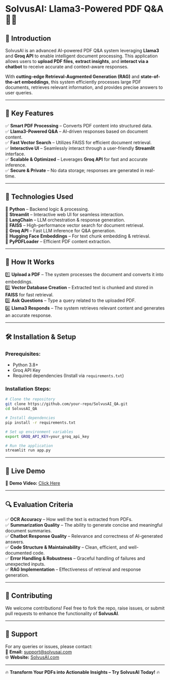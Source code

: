 # SolvusAI: Llama3-Powered PDF Q&A 🚀📄

## 📌 Introduction
SolvusAI is an advanced AI-powered PDF Q&A system leveraging **Llama3** and **Groq API** to enable intelligent document processing. This application allows users to **upload PDF files**, **extract insights**, and **interact via a chatbot** to receive accurate and context-aware responses.

With **cutting-edge Retrieval-Augmented Generation (RAG)** and **state-of-the-art embeddings**, this system efficiently processes large PDF documents, retrieves relevant information, and provides precise answers to user queries.

---

## 🎯 Key Features
✅ **Smart PDF Processing** – Converts PDF content into structured data.  
✅ **Llama3-Powered Q&A** – AI-driven responses based on document content.  
✅ **Fast Vector Search** – Utilizes FAISS for efficient document retrieval.  
✅ **Interactive UI** – Seamlessly interact through a user-friendly **Streamlit** interface.  
✅ **Scalable & Optimized** – Leverages **Groq API** for fast and accurate inference.  
✅ **Secure & Private** – No data storage; responses are generated in real-time.  

---

## 📂 Technologies Used
🚀 **Python** – Backend logic & processing.  
🚀 **Streamlit** – Interactive web UI for seamless interaction.  
🚀 **LangChain** – LLM orchestration & response generation.  
🚀 **FAISS** – High-performance vector search for document retrieval.  
🚀 **Groq API** – Fast LLM inference for Q&A generation.  
🚀 **Hugging Face Embeddings** – For text chunk embedding & retrieval.  
🚀 **PyPDFLoader** – Efficient PDF content extraction.  

---

## 📌 How It Works
1️⃣ **Upload a PDF** – The system processes the document and converts it into embeddings.  
2️⃣ **Vector Database Creation** – Extracted text is chunked and stored in **FAISS** for fast retrieval.  
3️⃣ **Ask Questions** – Type a query related to the uploaded PDF.  
4️⃣ **Llama3 Responds** – The system retrieves relevant content and generates an accurate response.  

---

## 🛠️ Installation & Setup
### Prerequisites:
- Python 3.8+
- Groq API Key
- Required dependencies (Install via `requirements.txt`)

### Installation Steps:
```bash
# Clone the repository
git clone https://github.com/your-repo/SolvusAI_QA.git
cd SolvusAI_QA

# Install dependencies
pip install -r requirements.txt

# Set up environment variables
export GROQ_API_KEY=your_groq_api_key

# Run the application
streamlit run app.py
```

---

## 🚀 Live Demo
🎥 **Demo Video:** [Click Here](streamlit-app-2024-07-14-01-07-88.mp4)  

---

## 🔍 Evaluation Criteria
✅ **OCR Accuracy** – How well the text is extracted from PDFs.  
✅ **Summarization Quality** – The ability to generate concise and meaningful document summaries.  
✅ **Chatbot Response Quality** – Relevance and correctness of AI-generated answers.  
✅ **Code Structure & Maintainability** – Clean, efficient, and well-documented code.  
✅ **Error Handling & Robustness** – Graceful handling of failures and unexpected inputs.  
✅ **RAG Implementation** – Effectiveness of retrieval and response generation.  

---

## 🤝 Contributing
We welcome contributions! Feel free to fork the repo, raise issues, or submit pull requests to enhance the functionality of **SolvusAI**.

---

## 📩 Support
For any queries or issues, please contact:  
📧 **Email:** support@solvusai.com  
🌐 **Website:** [SolvusAI.com](https://solvusai.com)  

---

🔥 **Transform Your PDFs into Actionable Insights – Try SolvusAI Today!** 🔥


